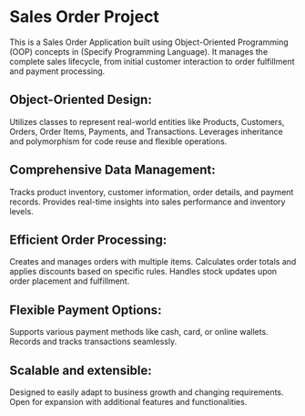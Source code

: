 # Sales Order Project
This is a Sales Order Application built using Object-Oriented Programming (OOP) concepts in (Specify Programming Language). It manages the complete sales lifecycle, from initial customer interaction to order fulfillment and payment processing.

## Object-Oriented Design:
Utilizes classes to represent real-world entities like Products, Customers, Orders, Order Items, Payments, and Transactions.
Leverages inheritance and polymorphism for code reuse and flexible operations.

## Comprehensive Data Management:
Tracks product inventory, customer information, order details, and payment records.
Provides real-time insights into sales performance and inventory levels.
## Efficient Order Processing:
Creates and manages orders with multiple items.
Calculates order totals and applies discounts based on specific rules.
Handles stock updates upon order placement and fulfillment.
## Flexible Payment Options:
Supports various payment methods like cash, card, or online wallets.
Records and tracks transactions seamlessly.
## Scalable and extensible:
Designed to easily adapt to business growth and changing requirements.
Open for expansion with additional features and functionalities.
